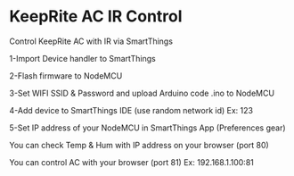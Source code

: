 # KeepRite AC IR Control
Control KeepRite AC with IR via SmartThings

1-Import Device handler to SmartThings

2-Flash firmware to NodeMCU

3-Set WIFI SSID & Password and upload Arduino code .ino to NodeMCU

4-Add device to SmartThings IDE (use random network id) Ex: 123

5-Set IP address of your NodeMCU in SmartThings App (Preferences gear)


You can check Temp & Hum with IP address on your browser (port 80)

You can control AC with your browser (port 81) Ex: 192.168.1.100:81
